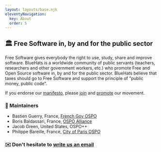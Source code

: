 ```yaml
---
layout: layouts/base.njk
eleventyNavigation:
  key: About
  order: 5
---
```


## 🏛️ Free Software in, by and for the public sector

Free Software gives everybody the right to use, study, share and
improve software. BlueHats is a worldwide community of public servants
(teachers, researchers and other government workers, etc.) who promote
Free and Open Source software in, by and for the public sector.
BlueHats believe that taxes should go to Free Software and support the
principle of "public money, public code".

If you endorse our [manifesto](https://bluehats.global), please
[join](/join) and [promote](/promote) our movement.

### 🙏 Maintainers

- Bastien Guerry, France, [French Gov OSPO](https://code.gouv.fr)
- Boris Baldassari, France, [OSPO Alliance](https://ospo-alliance.org)
- Jacob Green, United States, OSPO++
- Philippe Bareille, France, [City of Paris OSPO](https://opensource.paris.fr)

### ✉️ Don't hesitate to [write us an email](mailto:bluehats@bzg.fr)
